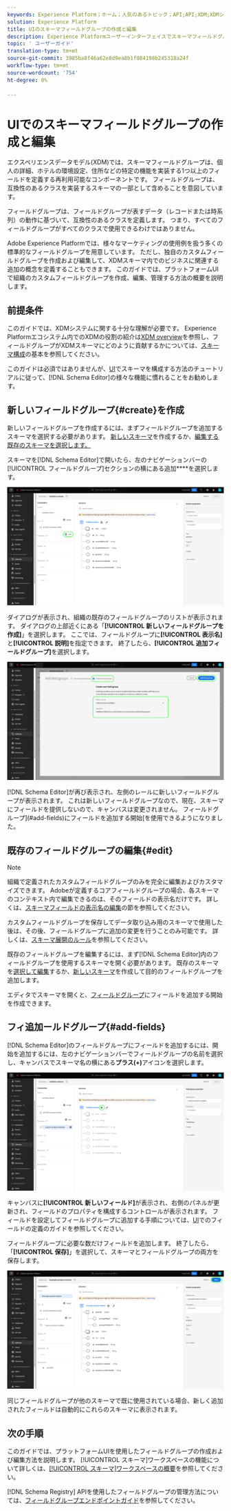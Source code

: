 ```yaml
---
keywords: Experience Platform；ホーム；人気のあるトピック；API;API;XDM;XDMシステム；エクスペリエンスデータモデル；データモデル；ui；ワークスペース；フィールドグループ；フィールドグループ；
solution: Experience Platform
title: UIのスキーマフィールドグループの作成と編集
description: Experience Platformユーザーインターフェイスでスキーマフィールドグループを作成および編集する方法について説明します。
topic: ' ユーザーガイド'
translation-type: tm+mt
source-git-commit: 3985ba8f46a62e8d9ea8b1f084198b245318a24f
workflow-type: tm+mt
source-wordcount: '754'
ht-degree: 0%

---
```



# UIでのスキーマフィールドグループの作成と編集

エクスペリエンスデータモデル(XDM)では、スキーマフィールドグループは、個人の詳細、ホテルの環境設定、住所などの特定の機能を実装する1つ以上のフィールドを定義する再利用可能なコンポーネントです。 フィールドグループは、互換性のあるクラスを実装するスキーマの一部として含めることを意図しています。

フィールドグループは、フィールドグループが表すデータ（レコードまたは時系列）の動作に基づいて、互換性のあるクラスを定義します。 つまり、すべてのフィールドグループがすべてのクラスで使用できるわけではありません。

Adobe Experience Platformでは、様々なマーケティングの使用例を扱う多くの標準的なフィールドグループを用意しています。 ただし、独自のカスタムフィールドグループを作成および編集して、XDMスキーマ内でのビジネスに関連する追加の概念を定義することもできます。 このガイドでは、プラットフォームUIで組織のカスタムフィールドグループを作成、編集、管理する方法の概要を説明します。

## 前提条件

このガイドでは、XDMシステムに関する十分な理解が必要です。 Experience Platformエコシステム内でのXDMの役割の紹介は[XDM overview](../../home.md)を参照し、フィールドグループがXDMスキーマにどのように貢献するかについては、[スキーマ構成](../../schema/composition.md)の基本を参照してください。

このガイドは必須ではありませんが、[UI](../../tutorials/create-schema-ui.md)でスキーマを構成する方法のチュートリアルに従って、[!DNL Schema Editor]の様々な機能に慣れることをお勧めします。

## 新しいフィールドグループ{#create}を作成

新しいフィールドグループを作成するには、まずフィールドグループを追加するスキーマを選択する必要があります。 [新しいスキーマ](./schemas.md#create)を作成するか、[編集する既存のスキーマを選択します。](./schemas.md#edit)

スキーマを[!DNL Schema Editor]で開いたら、左のナビゲーションバーの[!UICONTROL フィールドグループ]セクションの横にある追加&#x200B;****&#x200B;を選択します。

![](../../images/ui/resources/field-groups/add-field-group.png)

ダイアログが表示され、組織の既存のフィールドグループのリストが表示されます。 ダイアログの上部近くにある「**[!UICONTROL 新しいフィールドグループを作成]**」を選択します。 ここでは、フィールドグループに&#x200B;**[!UICONTROL 表示名]**&#x200B;と&#x200B;**[!UICONTROL 説明]**&#x200B;を指定できます。 終了したら、**[!UICONTROL 追加フィールドグループ]**&#x200B;を選択します。

![](../../images/ui/resources/field-groups/create-field-group.png)

[!DNL Schema Editor]が再び表示され、左側のレールに新しいフィールドグループが表示されます。 これは新しいフィールドグループなので、現在、スキーマにフィールドを提供しないので、キャンバスは変更されません。 フィールドグループ](#add-fields)にフィールドを追加する開始[を使用できるようになりました。

## 既存のフィールドグループの編集{#edit}

>[!NOTE]
>
>組織で定義されたカスタムフィールドグループのみを完全に編集およびカスタマイズできます。 Adobeが定義するコアフィールドグループの場合、各スキーマのコンテキスト内で編集できるのは、そのフィールドの表示名だけです。 詳しくは、[スキーマフィールドの表示名の編集](./schemas.md#display-names)の節を参照してください。
>
>カスタムフィールドグループを保存してデータ取り込み用のスキーマで使用した後は、その後、フィールドグループに追加の変更を行うことのみ可能です。 詳しくは、[スキーマ展開のルール](../../schema/composition.md#evolution)を参照してください。

既存のフィールドグループを編集するには、まず[!DNL Schema Editor]内のフィールドグループを使用するスキーマを開く必要があります。 既存のスキーマを[選択して編集](./schemas.md#edit)するか、[新しいスキーマ](./schemas.md#create)を作成して目的のフィールドグループを追加します。

エディタでスキーマを開くと、[フィールドグループ](#add-fields)にフィールドを追加する開始を作成できます。

## フィ追加ールドグループ{#add-fields}

[!DNL Schema Editor]のフィールドグループにフィールドを追加するには、開始を追加するには、左のナビゲーションバーでフィールドグループの名前を選択し、キャンバスでスキーマ名の横にある&#x200B;**プラス(+)**&#x200B;アイコンを選択します。

![](../../images/ui/resources/field-groups/add-field.png)

キャンバスに&#x200B;**[!UICONTROL 新しいフィールド]**&#x200B;が表示され、右側のパネルが更新され、フィールドのプロパティを構成するコントロールが表示されます。 フィールドを設定してフィールドグループに追加する手順については、[UI](../fields/overview.md#define)でのフィールドの定義のガイドを参照してください。

フィールドグループに必要な数だけフィールドを追加します。 終了したら、「**[!UICONTROL 保存]**」を選択して、スキーマとフィールドグループの両方を保存します。

![](../../images/ui/resources/field-groups/complete-field-group.png)

同じフィールドグループが他のスキーマで既に使用されている場合、新しく追加されたフィールドは自動的にこれらのスキーマに表示されます。

## 次の手順

このガイドでは、プラットフォームUIを使用したフィールドグループの作成および編集方法を説明します。 [!UICONTROL スキーマ]ワークスペースの機能について詳しくは、[[!UICONTROL スキーマ]ワークスペースの概要](../overview.md)を参照してください。

[!DNL Schema Registry] APIを使用したフィールドグループの管理方法については、[フィールドグループエンドポイントガイド](../../api/field-groups.md)を参照してください。